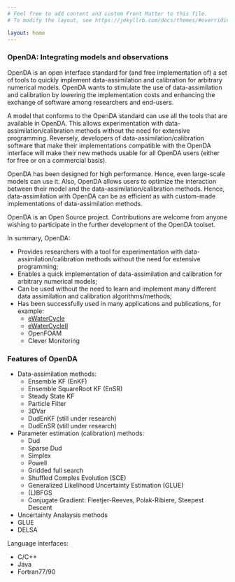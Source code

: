 ```yaml
---
# Feel free to add content and custom Front Matter to this file.
# To modify the layout, see https://jekyllrb.com/docs/themes/#overriding-theme-defaults

layout: home
---
```

### OpenDA: Integrating models and observations

OpenDA is an open interface standard for (and free implementation of) a set of tools to quickly implement data-assimilation and calibration for arbitrary numerical models. OpenDA wants to stimulate the use of data-assimilation and calibration by lowering the implementation costs and enhancing the exchange of software among researchers and end-users.

A model that conforms to the OpenDA standard can use all the tools that are available in OpenDA. This allows experimentation with data-assimilation/calibration methods without the need for extensive programming. Reversely, developers of data-assimilation/calibration software that make their implementations compatible with the OpenDA interface will make their new methods usable for all OpenDA users (either for free or on a commercial basis).

OpenDA has been designed for high performance. Hence, even large-scale models can use it. Also, OpenDA allows users to optimize the interaction between their model and the data-assimilation/calibration methods. Hence, data-assimilation with OpenDA can be as efficient as with custom-made implementations of data-assimilation methods.

OpenDA is an Open Source project. Contributions are welcome from anyone wishing to participate in the further development of the OpenDA toolset.

In summary, OpenDA:
* Provides researchers with a tool for experimentation with data-assimilation/calibration methods without the need for extensive programming;
* Enables a quick implementation of data-assimilation and calibration for arbitrary numerical models;
* Can be used without the need to learn and implement many different data assimilation and calibration algorithms/methods;
* Has been successfully used in many applications and publications, for example: 
  * [eWaterCycle](https://research-software-directory.org/projects/ewatercycle)
  * [eWaterCycleII](https://research-software-directory.org/projects/ewatercycle-ii)
  * OpenFOAM
  * Clever Monitoring

### Features of OpenDA

* Data-assimilation methods:
  * Ensemble KF (EnKF)
  * Ensemble SquareRoot KF (EnSR)
  * Steady State KF
  * Particle Filter
  * 3DVar
  * DudEnKF (still under research)
  * DudEnSR (still under research)
* Parameter estimation (calibration) methods:
  * Dud
  * Sparse Dud
  * Simplex
  * Powell
  * Gridded full search
  * Shuffled Comples Evolution (SCE)
  * Generalized Likelihood Uncertainty Estimation (GLUE)
  * (L)BFGS
  * Conjugate Gradient: Fleetjer-Reeves, Polak-Ribiere, Steepest Descent
* Uncertainty Analaysis methods
* GLUE
* DELSA

Language interfaces:
*  C/C++
*  Java
*  Fortran77/90

